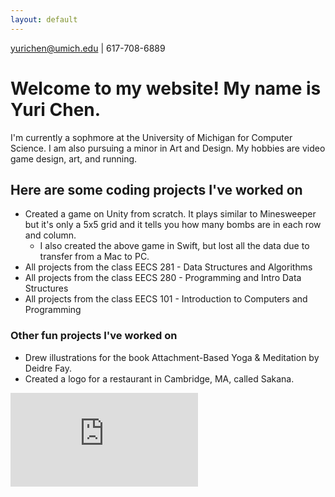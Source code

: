 ```yaml
---
layout: default
---
```


yurichen@umich.edu | 617-708-6889

<!--Text can be **bold**, _italic_, or ~~strikethrough~~.

[Resume](./another-page.html).
-->

# Welcome to my website! My name is Yuri Chen.

I'm currently a sophmore at the University of Michigan for Computer Science. I am also pursuing a minor in Art and Design. My hobbies are video game design, art, and running. 

<!--
## Header 2


 This is a blockquote following a header.
 When something is important enough, you do it even if the odds are not in your favor.
-->

<!--### Header 3

```js
 Javascript code with syntax highlighting.
var fun = function lang(l) {
  dateformat.i18n = require('./lang/' + l)
  return true;
}
```

```ruby
# Ruby code with syntax highlighting
GitHubPages::Dependencies.gems.each do |gem, version|
  s.add_dependency(gem, "= #{version}")
end
```
-->

<!--
##### Header 5

1.  This is an ordered list following a header.
2.  This is an ordered list following a header.
3.  This is an ordered list following a header.

###### Header 6

| head1        | head two          | three |
|:-------------|:------------------|:------|
| ok           | good swedish fish | nice  |
| out of stock | good and plenty   | nice  |
| ok           | good `oreos`      | hmm   |
| ok           | good `zoute` drop | yumm  |

### There's a horizontal rule below this.

* * *

### Here is an unordered list:

*   Item foo
*   Item bar
*   Item baz
*   Item zip

### And an ordered list:

1.  Item one
1.  Item two
1.  Item three
1.  Item four
-->
## Here are some coding projects I've worked on

- Created a game on Unity from scratch. It plays similar to Minesweeper but it's only a 5x5 grid and it tells you how many bombs are in each row and column.
  - I also created the above game in Swift, but lost all the data due to transfer from a Mac to PC.
- All projects from the class EECS 281 - Data Structures and Algorithms
- All projects from the class EECS 280 - Programming and Intro Data Structures
- All projects from the class EECS 101 - Introduction to Computers and Programming

### Other fun projects I've worked on

- Drew illustrations for the book Attachment-Based Yoga & Meditation by Deidre Fay.
- Created a logo for a restaurant in Cambridge, MA, called Sakana.
  
<!--
  
  - level 2 item
    - level 3 item
    - level 3 item
- level 1 item
  - level 2 item
  - level 2 item
  - level 2 item
- level 1 item
  - level 2 item
  - level 2 item
- level 1 item

### Small image

![Octocat](https://github.githubassets.com/images/icons/emoji/octocat.png)

### Large image

![Branching](https://guides.github.com/activities/hello-world/branching.png)


### Definition lists can be used with HTML syntax.

<dl>
<dt>Name</dt>
<dd>Godzilla</dd>
<dt>Born</dt>
<dd>1952</dd>
<dt>Birthplace</dt>
<dd>Japan</dd>
<dt>Color</dt>
<dd>Green</dd>
</dl>

```
Long, single-line code blocks should not wrap. They should horizontally scroll if they are too long. This line should be long enough to demonstrate this.
```

```
The final element.
```
-->

<html>
    <embed src="https://docs.google.com/gview?url=https://github.com/yurichen17/yurichen17.github.io/raw/main/Resume%20-%20Yuri%20Chen%20(1).pdf&embedded=true" width:"100%" height:"500px">
 </html>

